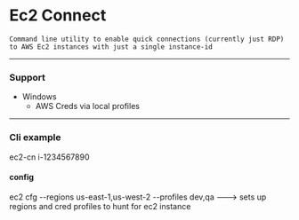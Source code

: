 # Ec2 Connect
    
    Command line utility to enable quick connections (currently just RDP) to AWS Ec2 instances with just a single instance-id

-------
### Support

- Windows 
    * AWS Creds via local profiles

-------

### Cli example

ec2-cn i-1234567890

#### config

ec2 cfg --regions us-east-1,us-west-2 --profiles dev,qa ---> sets up regions and cred profiles to hunt for ec2 instance
